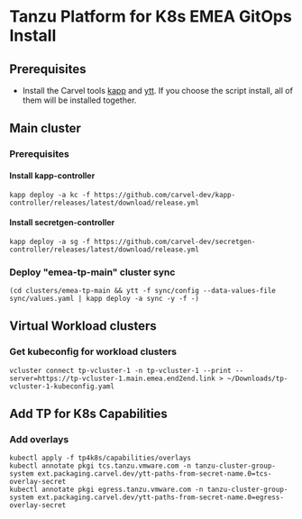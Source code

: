 # Tanzu Platform for K8s EMEA GitOps Install

## Prerequisites

- Install the Carvel tools [kapp](https://carvel.dev/kapp/docs/v0.63.x/install/) and [ytt](https://carvel.dev/ytt/docs/v0.50.x/install/). If you choose the script install, all of them will be installed together.

## Main cluster

### Prerequisites

#### Install kapp-controller
```
kapp deploy -a kc -f https://github.com/carvel-dev/kapp-controller/releases/latest/download/release.yml
```
#### Install secretgen-controller
```
kapp deploy -a sg -f https://github.com/carvel-dev/secretgen-controller/releases/latest/download/release.yml
```

### Deploy "emea-tp-main" cluster sync
```
(cd clusters/emea-tp-main && ytt -f sync/config --data-values-file sync/values.yaml | kapp deploy -a sync -y -f -)
```

## Virtual Workload clusters

### Get kubeconfig for workload clusters
```
vcluster connect tp-vcluster-1 -n tp-vcluster-1 --print --server=https://tp-vcluster-1.main.emea.end2end.link > ~/Downloads/tp-vcluster-1-kubeconfig.yaml
```

## Add TP for K8s Capabilities

### Add overlays
```
kubectl apply -f tp4k8s/capabilities/overlays
kubectl annotate pkgi tcs.tanzu.vmware.com -n tanzu-cluster-group-system ext.packaging.carvel.dev/ytt-paths-from-secret-name.0=tcs-overlay-secret
kubectl annotate pkgi egress.tanzu.vmware.com -n tanzu-cluster-group-system ext.packaging.carvel.dev/ytt-paths-from-secret-name.0=egress-overlay-secret
```
